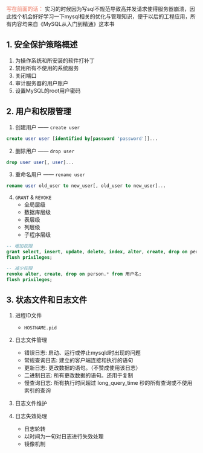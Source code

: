 <font color="#f29e8e">**写在前面的话：**</font> 实习的时候因为写sql不规范导致高并发请求使得服务器崩溃，因此找个机会好好学习一下mysql相关的优化与管理知识，便于以后的工程应用，所有内容均来自《MySQL从入门到精通》这本书

## 1. 安全保护策略概述

1. 为操作系统和所安装的软件打补丁
2. 禁用所有不使用的系统服务
3. 关闭端口
4. 审计服务器的用户账户
5. 设置MySQL的root用户密码


## 2. 用户和权限管理

1. 创建用户 —— `create user`

```sql
create user user [identified by[password 'password']]...
```

2. 删除用户 —— `drop user`

```sql
drop user user[, user]...
```

3. 重命名用户 —— `rename user`
```sql
rename user old_user to new_user[, old_user to new_user]...
```

4. `GRANT` & `REVOKE`
    - 全局层级
    - 数据库层级
    - 表层级
    - 列层级
    - 子程序层级

```sql
-- 增加权限
grant select, insert, update, delete, index, alter, create, drop on person.* to 用户名;
flush privileges;
```

```sql
-- 减少权限
revoke alter, create, drop on person.* from 用户名;
flush privileges;
```

## 3. 状态文件和日志文件

1. 进程ID文件
    - `HOSTNAME.pid`
2. 日志文件管理
    - 错误日志: 启动、运行或停止mysqld时出现的问题
    - 常规查询日志: 建立的客户端连接和执行的语句 
    - 更新日志: 更改数据的语句。（不赞成使用该日志）
    - 二进制日志: 所有更改数据的语句。还用于复制
    - 慢查询日志: 所有执行时间超过 long_query_time 秒的所有查询或不使用索引的查询

3. 日志文件维护
4. 日志失效处理
    - 日志轮转
    - 以时间为一句对日志进行失效处理
    - 镜像机制